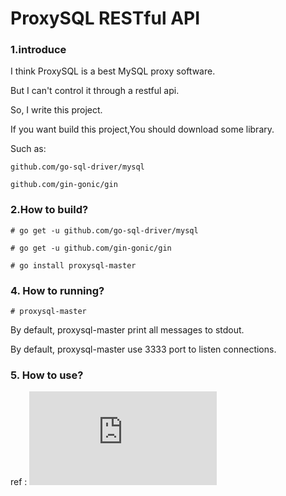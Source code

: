 # ProxySQL RESTful API

### 1.introduce

I think ProxySQL is a best MySQL proxy software.

But I can't control it through a restful api.

So, I write this project.

If you want build this project,You should download some library. 

Such as:

    github.com/go-sql-driver/mysql

    github.com/gin-gonic/gin


### 2.How to build?

```
# go get -u github.com/go-sql-driver/mysql

# go get -u github.com/gin-gonic/gin

# go install proxysql-master 
```

### 4. How to running?


    # proxysql-master

By default, proxysql-master print all messages to stdout.

By default, proxysql-master use 3333 port to listen connections.

### 5. How to use?

ref : ![api_en-US.md](https://github.com/imSQL/proxysql-master/blob/v1.3/doc/api_en-US.md)
